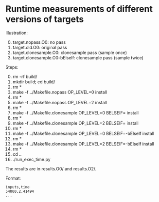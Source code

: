 # Runtime measurements of different versions of targets

Illustration:

0. target.nopass.O0: no pass
1. target.old.O0: original pass
2. target.clonesample.O0: clonesample pass (sample once)
3. target.clonesample.O0-bElseIf: clonesample pass (sample twice)

Steps:

0. rm -rf build/
1. mkdir build; cd build/
2. rm *
3. make -f ../Makefile.nopass OP_LEVEL=0 install
4. rm *
5. make -f ../Makefile.nopass OP_LEVEL=2 install
6. rm *
7. make -f ../Makefile.clonesample OP_LEVEL=0 BELSEIF= install
8. rm *
9. make -f ../Makefile.clonesample OP_LEVEL=2 BELSEIF= install
10. rm *
11. make -f ../Makefile.clonesample OP_LEVEL=0 BELSEIF=-bElseIf install
12. rm *
13. make -f ../Makefile.clonesample OP_LEVEL=2 BELSEIF=-bElseIf install
14. rm *
15. cd ..
16. ./run_exec_time.py

The results are in results.O0/ and results.O2/.
 
Format:
```
inputs,time
54000,2.41494
...
```
